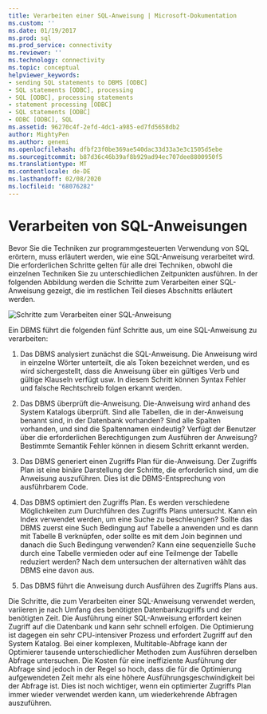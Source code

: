 ```yaml
---
title: Verarbeiten einer SQL-Anweisung | Microsoft-Dokumentation
ms.custom: ''
ms.date: 01/19/2017
ms.prod: sql
ms.prod_service: connectivity
ms.reviewer: ''
ms.technology: connectivity
ms.topic: conceptual
helpviewer_keywords:
- sending SQL statements to DBMS [ODBC]
- SQL statements [ODBC], processing
- SQL [ODBC], processing statements
- statement processing [ODBC]
- SQL statements [ODBC]
- ODBC [ODBC], SQL
ms.assetid: 96270c4f-2efd-4dc1-a985-ed7fd5658db2
author: MightyPen
ms.author: genemi
ms.openlocfilehash: dfbf23f0be369ae540dac33d33a3e3c1505d5ebe
ms.sourcegitcommit: b87d36c46b39af8b929ad94ec707dee8800950f5
ms.translationtype: MT
ms.contentlocale: de-DE
ms.lasthandoff: 02/08/2020
ms.locfileid: "68076282"
---
```

# <a name="processing-a-sql-statement"></a>Verarbeiten von SQL-Anweisungen
Bevor Sie die Techniken zur programmgesteuerten Verwendung von SQL erörtern, muss erläutert werden, wie eine SQL-Anweisung verarbeitet wird. Die erforderlichen Schritte gelten für alle drei Techniken, obwohl die einzelnen Techniken Sie zu unterschiedlichen Zeitpunkten ausführen. In der folgenden Abbildung werden die Schritte zum Verarbeiten einer SQL-Anweisung gezeigt, die im restlichen Teil dieses Abschnitts erläutert werden.  
  
 ![Schritte zum Verarbeiten einer SQL-Anweisung](../../odbc/reference/media/pr01.gif "pr01")  
  
 Ein DBMS führt die folgenden fünf Schritte aus, um eine SQL-Anweisung zu verarbeiten:  
  
1.  Das DBMS analysiert zunächst die SQL-Anweisung. Die Anweisung wird in einzelne Wörter unterteilt, die als Token bezeichnet werden, und es wird sichergestellt, dass die Anweisung über ein gültiges Verb und gültige Klauseln verfügt usw. In diesem Schritt können Syntax Fehler und falsche Rechtschreib folgen erkannt werden.  
  
2.  Das DBMS überprüft die-Anweisung. Die-Anweisung wird anhand des System Katalogs überprüft. Sind alle Tabellen, die in der-Anweisung benannt sind, in der Datenbank vorhanden? Sind alle Spalten vorhanden, und sind die Spaltennamen eindeutig? Verfügt der Benutzer über die erforderlichen Berechtigungen zum Ausführen der Anweisung? Bestimmte Semantik Fehler können in diesem Schritt erkannt werden.  
  
3.  Das DBMS generiert einen Zugriffs Plan für die-Anweisung. Der Zugriffs Plan ist eine binäre Darstellung der Schritte, die erforderlich sind, um die Anweisung auszuführen. Dies ist die DBMS-Entsprechung von ausführbarem Code.  
  
4.  Das DBMS optimiert den Zugriffs Plan. Es werden verschiedene Möglichkeiten zum Durchführen des Zugriffs Plans untersucht. Kann ein Index verwendet werden, um eine Suche zu beschleunigen? Sollte das DBMS zuerst eine Such Bedingung auf Tabelle a anwenden und es dann mit Tabelle B verknüpfen, oder sollte es mit dem Join beginnen und danach die Such Bedingung verwenden? Kann eine sequenzielle Suche durch eine Tabelle vermieden oder auf eine Teilmenge der Tabelle reduziert werden? Nach dem untersuchen der alternativen wählt das DBMS eine davon aus.  
  
5.  Das DBMS führt die Anweisung durch Ausführen des Zugriffs Plans aus.  
  
 Die Schritte, die zum Verarbeiten einer SQL-Anweisung verwendet werden, variieren je nach Umfang des benötigten Datenbankzugriffs und der benötigten Zeit. Die Ausführung einer SQL-Anweisung erfordert keinen Zugriff auf die Datenbank und kann sehr schnell erfolgen. Die Optimierung ist dagegen ein sehr CPU-intensiver Prozess und erfordert Zugriff auf den System Katalog. Bei einer komplexen, Multitable-Abfrage kann der Optimierer tausende unterschiedlicher Methoden zum Ausführen derselben Abfrage untersuchen. Die Kosten für eine ineffiziente Ausführung der Abfrage sind jedoch in der Regel so hoch, dass die für die Optimierung aufgewendeten Zeit mehr als eine höhere Ausführungsgeschwindigkeit bei der Abfrage ist. Dies ist noch wichtiger, wenn ein optimierter Zugriffs Plan immer wieder verwendet werden kann, um wiederkehrende Abfragen auszuführen.

